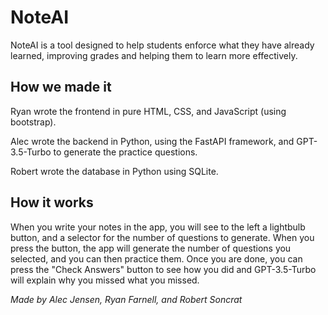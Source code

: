 # NoteAI

NoteAI is a tool designed to help students enforce what they have already learned, improving grades and helping them to learn more effectively.

## How we made it

Ryan wrote the frontend in pure HTML, CSS, and JavaScript (using bootstrap).

Alec wrote the backend in Python, using the FastAPI framework, and GPT-3.5-Turbo to generate the practice questions.

Robert wrote the database in Python using SQLite.

## How it works

When you write your notes in the app, you will see to the left a lightbulb button, and a selector for the number of questions to generate. When you press the button, the app will generate the number of questions you selected, and you can then practice them. Once you are done, you can press the "Check Answers" button to see how you did and GPT-3.5-Turbo will explain why you missed what you missed.

*Made by Alec Jensen, Ryan Farnell, and Robert Soncrat*